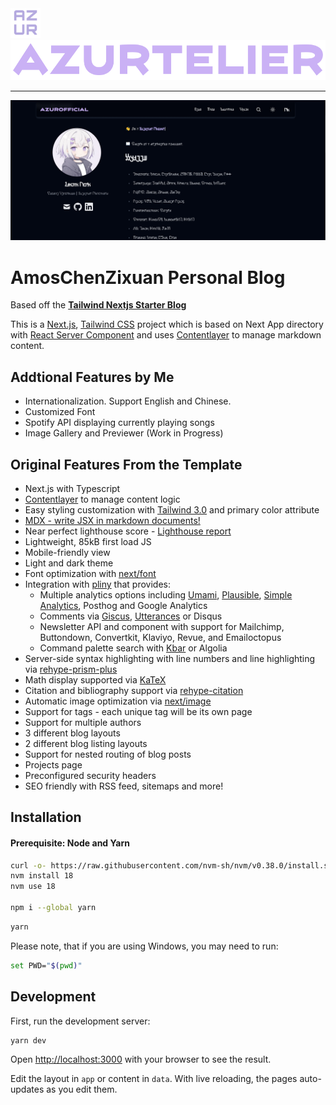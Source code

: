 <img src="public/static/favicons/icon.png" height="48" >
<div align="center">
  <img src="public/static/images/logo.png" height="64" >
</div>

---

![banner](public/static/images/banner.png)

# AmosChenZixuan Personal Blog

Based off the [**Tailwind Nextjs Starter Blog**](https://github.com/timlrx/tailwind-nextjs-starter-blog)

This is a [Next.js](https://nextjs.org/), [Tailwind CSS](https://tailwindcss.com/) project which is based on Next App directory with [React Server Component](https://nextjs.org/docs/getting-started/react-essentials#server-components) and uses [Contentlayer](https://www.contentlayer.dev/) to manage markdown content.

## Addtional Features by Me

- Internationalization. Support English and Chinese.
- Customized Font
- Spotify API displaying currently playing songs
- Image Gallery and Previewer (Work in Progress)

## Original Features From the Template

- Next.js with Typescript
- [Contentlayer](https://www.contentlayer.dev/) to manage content logic
- Easy styling customization with [Tailwind 3.0](https://tailwindcss.com/blog/tailwindcss-v3) and primary color attribute
- [MDX - write JSX in markdown documents!](https://mdxjs.com/)
- Near perfect lighthouse score - [Lighthouse report](https://www.webpagetest.org/result/230805_BiDcBQ_4H7)
- Lightweight, 85kB first load JS
- Mobile-friendly view
- Light and dark theme
- Font optimization with [next/font](https://nextjs.org/docs/app/api-reference/components/font)
- Integration with [pliny](https://github.com/timlrx/pliny) that provides:
  - Multiple analytics options including [Umami](https://umami.is/), [Plausible](https://plausible.io/), [Simple Analytics](https://simpleanalytics.com/), Posthog and Google Analytics
  - Comments via [Giscus](https://github.com/laymonage/giscus), [Utterances](https://github.com/utterance/utterances) or Disqus
  - Newsletter API and component with support for Mailchimp, Buttondown, Convertkit, Klaviyo, Revue, and Emailoctopus
  - Command palette search with [Kbar](https://github.com/timc1/kbar) or Algolia
- Server-side syntax highlighting with line numbers and line highlighting via [rehype-prism-plus](https://github.com/timlrx/rehype-prism-plus)
- Math display supported via [KaTeX](https://katex.org/)
- Citation and bibliography support via [rehype-citation](https://github.com/timlrx/rehype-citation)
- Automatic image optimization via [next/image](https://nextjs.org/docs/basic-features/image-optimization)
- Support for tags - each unique tag will be its own page
- Support for multiple authors
- 3 different blog layouts
- 2 different blog listing layouts
- Support for nested routing of blog posts
- Projects page
- Preconfigured security headers
- SEO friendly with RSS feed, sitemaps and more!

## Installation

#### Prerequisite: Node and Yarn

```bash
curl -o- https://raw.githubusercontent.com/nvm-sh/nvm/v0.38.0/install.sh | bash
nvm install 18
nvm use 18

npm i --global yarn
```

```bash
yarn
```

Please note, that if you are using Windows, you may need to run:

```bash
set PWD="$(pwd)"
```

## Development

First, run the development server:

```bash
yarn dev
```

Open [http://localhost:3000](http://localhost:3000) with your browser to see the result.

Edit the layout in `app` or content in `data`. With live reloading, the pages auto-updates as you edit them.
